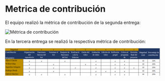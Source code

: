 # Metrica de contribución

El equipo realizó la métrica de contribución de la segunda entrega:

![Métrica de contribución](Metrica%20de%20contribuci%C3%B3n.png)

En la tercera entrega se realizó la respectiva métrica de contribución:

![Métrica de contribución de tercera entrega](Metrica%20de%20contribucion%20de%20tercera%20entrega.png)